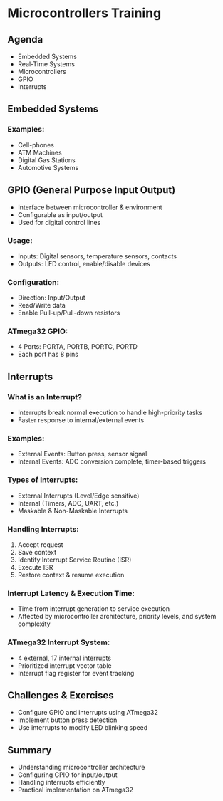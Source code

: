 # Microcontrollers Training

## Agenda
- Embedded Systems
- Real-Time Systems
- Microcontrollers
- GPIO
- Interrupts

## Embedded Systems
### Examples:
- Cell-phones
- ATM Machines
- Digital Gas Stations
- Automotive Systems

## GPIO (General Purpose Input Output)
- Interface between microcontroller & environment
- Configurable as input/output
- Used for digital control lines

### Usage:
- Inputs: Digital sensors, temperature sensors, contacts
- Outputs: LED control, enable/disable devices

### Configuration:
- Direction: Input/Output
- Read/Write data
- Enable Pull-up/Pull-down resistors

### ATmega32 GPIO:
- 4 Ports: PORTA, PORTB, PORTC, PORTD
- Each port has 8 pins

## Interrupts
### What is an Interrupt?
- Interrupts break normal execution to handle high-priority tasks
- Faster response to internal/external events

### Examples:
- External Events: Button press, sensor signal
- Internal Events: ADC conversion complete, timer-based triggers

### Types of Interrupts:
- External Interrupts (Level/Edge sensitive)
- Internal (Timers, ADC, UART, etc.)
- Maskable & Non-Maskable Interrupts

### Handling Interrupts:
1. Accept request
2. Save context
3. Identify Interrupt Service Routine (ISR)
4. Execute ISR
5. Restore context & resume execution

### Interrupt Latency & Execution Time:
- Time from interrupt generation to service execution
- Affected by microcontroller architecture, priority levels, and system complexity

### ATmega32 Interrupt System:
- 4 external, 17 internal interrupts
- Prioritized interrupt vector table
- Interrupt flag register for event tracking

## Challenges & Exercises
- Configure GPIO and interrupts using ATmega32
- Implement button press detection
- Use interrupts to modify LED blinking speed

## Summary
- Understanding microcontroller architecture
- Configuring GPIO for input/output
- Handling interrupts efficiently
- Practical implementation on ATmega32

